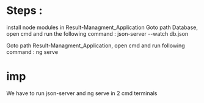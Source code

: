 # Steps :
install node modules in Result-Managment_Application
Goto path Database, open cmd and run the following command : 
    json-server --watch db.json

Goto path Result-Managment_Application, open cmd and run following command :
    ng serve

# imp
We have to run json-server and ng serve in 2 cmd terminals